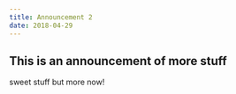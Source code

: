 ```yaml
---
title: Announcement 2
date: 2018-04-29
---
```


## This is an announcement of more stuff
sweet stuff but more now!
